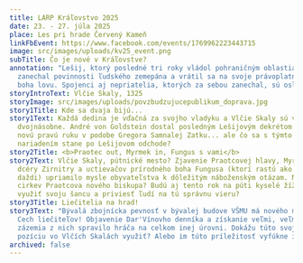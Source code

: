```yaml
---
title: LARP Kráľovstvo 2025
date: 23. - 27. júla 2025
place: Les pri hrade Červený Kameň
linkFbEvent: https://www.facebook.com/events/1769962223443715
image: src/images/uploads/kv25_event.png
subTitle: Čo je nové v Kráľovstve?
annotation: "Lešij, ktorý posledné tri roky vládol pohraničným oblastiam,
  zanechal povinnosti ľudského zemepána a vrátil sa na svoje právoplatné miesto
  boha lovu. Spojenci aj nepriatelia, ktorých za sebou zanechal, sú oslabení. "
storyIntroText: Vlčie Skaly, 1325
storyImage: src/images/uploads/povzbudzujucepublikum_doprava.jpg
story1Title: Kde sa dvaja bijú...
story1Text: Každá dedina je vďačná za svojho vladyku a Vlčie Skaly sú vďačné
  dvojnásobne. André von Goldstein dostal posledným Lešijovým dekrétom svoju
  novú pravú ruku v podobe Gregora Samnalej Zatku... ale čo sa s týmto
  nariadením stane po Lešijovom odchode?
story2Title: <b>Praotec out, Myrmek in, Fungus s vami</b>
story2Text: Vlčie Skaly, pútnické mesto? Zjavenie Praotcovej hlavy, Myrmekovej
  dcéry Zirnitry a uctievačov prírodného boha Fungusa (ktorí rastú ako huby po
  daždi) upriamilo mysle obyvateľstva k dôležitým náboženským otázam. Nehľadá
  cirkev Praotcova nového biskupa? Budú aj tento rok na púti kyselé žížaly? Mám
  využiť svoju šancu a priviesť ľudí na tú správnu vieru?
story3Title: Liečitelia na hrad!
story3Text: "Bývalá zbojnícka pevnosť v bývalej budove VŠMU má nového majiteľa:
  Cech liečiteľov! Objavenie Dar'Vínovho denníka a získanie veľmi, veľmi pevného
  zázemia z nich spravilo hráča na celkom inej úrovni. Dokážu túto svoju novú
  pozíciu vo Vlčích Skalách využiť? Alebo im túto príležitosť vyfúkne iný cech?"
archived: false
---
```

